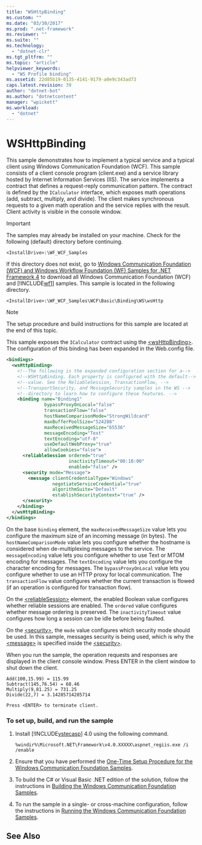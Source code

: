 ```yaml
---
title: "WSHttpBinding"
ms.custom: ""
ms.date: "03/30/2017"
ms.prod: ".net-framework"
ms.reviewer: ""
ms.suite: ""
ms.technology: 
  - "dotnet-clr"
ms.tgt_pltfrm: ""
ms.topic: "article"
helpviewer_keywords: 
  - "WS Profile binding"
ms.assetid: 22d85b19-0135-4141-9179-a0e9c343ad73
caps.latest.revision: 39
author: "dotnet-bot"
ms.author: "dotnetcontent"
manager: "wpickett"
ms.workload: 
  - "dotnet"
---
```

# WSHttpBinding
This sample demonstrates how to implement a typical service and a typical client using Windows Communication Foundation (WCF). This sample consists of a client console program (client.exe) and a service library hosted by Internet Information Services (IIS). The service implements a contract that defines a request-reply communication pattern. The contract is defined by the `ICalculator` interface, which exposes math operations (add, subtract, multiply, and divide). The client makes synchronous requests to a given math operation and the service replies with the result. Client activity is visible in the console window.  
  
> [!IMPORTANT]
>  The samples may already be installed on your machine. Check for the following (default) directory before continuing.  
>   
>  `<InstallDrive>:\WF_WCF_Samples`  
>   
>  If this directory does not exist, go to [Windows Communication Foundation (WCF) and Windows Workflow Foundation (WF) Samples for .NET Framework 4](http://go.microsoft.com/fwlink/?LinkId=150780) to download all Windows Communication Foundation (WCF) and [!INCLUDE[wf1](../../../../includes/wf1-md.md)] samples. This sample is located in the following directory.  
>   
>  `<InstallDrive>:\WF_WCF_Samples\WCF\Basic\Binding\WS\wsHttp`  
  
> [!NOTE]
>  The setup procedure and build instructions for this sample are located at the end of this topic.  
  
 This sample exposes the `ICalculator` contract using the [\<wsHttpBinding>](../../../../docs/framework/configure-apps/file-schema/wcf/wshttpbinding.md). The configuration of this binding has been expanded in the Web.config file.  
  
```xml
<bindings>  
  <wsHttpBinding>  
    <!--The following is the expanded configuration section for a-->  
    <!--WSHttpBinding. Each property is configured with the default-->   
    <!--value. See the ReliableSession, TransactionFlow, -->  
    <!--TransportSecurity, and MessageSecurity samples in the WS -->  
    <!--directory to learn how to configure these features. -->  
    <binding name="Binding1"  
              bypassProxyOnLocal="false"   
              transactionFlow="false"   
              hostNameComparisonMode="StrongWildcard"  
              maxBufferPoolSize="524288"   
              maxReceivedMessageSize="65536"  
              messageEncoding="Text"   
              textEncoding="utf-8"   
              useDefaultWebProxy="true"  
              allowCookies="false">  
      <reliableSession ordered="true"   
                       inactivityTimeout="00:10:00"  
                       enabled="false" />  
      <security mode="Message">  
        <message clientCredentialType="Windows"   
                 negotiateServiceCredential="true"  
                 algorithmSuite="Default"   
                 establishSecurityContext="true" />  
      </security>  
    </binding>  
  </wsHttpBinding>  
</bindings>  
```  
  
 On the base `binding` element, the `maxReceivedMessageSize` value lets you configure the maximum size of an incoming message (in bytes). The `hostNameComparisonMode` value lets you configure whether the hostname is considered when de-multiplexing messages to the service. The `messageEncoding` value lets you configure whether to use Text or MTOM encoding for messages. The `textEncoding` value lets you configure the character encoding for messages. The `bypassProxyOnLocal` value lets you configure whether to use an HTTP proxy for local communication. The `transactionFlow` value configures whether the current transaction is flowed (if an operation is configured for transaction flow).  
  
 On the [\<reliableSession>](../../../../docs/framework/configure-apps/file-schema/wcf/reliablesession.md) element, the enabled Boolean value configures whether reliable sessions are enabled. The `ordered` value configures whether message ordering is preserved. The `inactivityTimeout` value configures how long a session can be idle before being faulted.  
  
 On the [\<security>](../../../../docs/framework/configure-apps/file-schema/wcf/security-of-wshttpbinding.md), the `mode` value configures which security mode should be used. In this sample, messages security is being used, which is why the [\<message>](../../../../docs/framework/configure-apps/file-schema/wcf/message-of-wshttpbinding.md) is specified inside the [\<security>](../../../../docs/framework/configure-apps/file-schema/wcf/security-of-wshttpbinding.md).  
  
 When you run the sample, the operation requests and responses are displayed in the client console window. Press ENTER in the client window to shut down the client.  
  
```  
Add(100,15.99) = 115.99  
Subtract(145,76.54) = 68.46  
Multiply(9,81.25) = 731.25  
Divide(22,7) = 3.14285714285714  
  
Press <ENTER> to terminate client.  
```  
  
### To set up, build, and run the sample  
  
1.  Install [!INCLUDE[vstecasp](../../../../includes/vstecasp-md.md)] 4.0 using the following command.  
  
    ```  
    %windir%\Microsoft.NET\Framework\v4.0.XXXXX\aspnet_regiis.exe /i /enable  
    ```  
  
2.  Ensure that you have performed the [One-Time Setup Procedure for the Windows Communication Foundation Samples](../../../../docs/framework/wcf/samples/one-time-setup-procedure-for-the-wcf-samples.md).  
  
3.  To build the C# or Visual Basic .NET edition of the solution, follow the instructions in [Building the Windows Communication Foundation Samples](../../../../docs/framework/wcf/samples/building-the-samples.md).  
  
4.  To run the sample in a single- or cross-machine configuration, follow the instructions in [Running the Windows Communication Foundation Samples](../../../../docs/framework/wcf/samples/running-the-samples.md).  
  
## See Also
